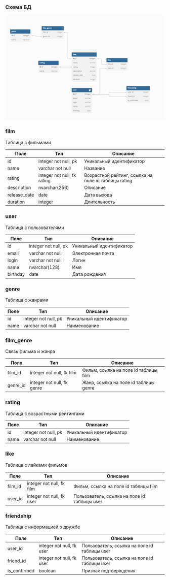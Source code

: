 ### Схема БД

![schema.png](schema.png)

### film

Таблица с фильмами

| Поле         | Тип                         | Описание                                             |
| ------------ | --------------------------- | ---------------------------------------------------- |
| id           | integer not null, pk        | Уникальный идентификатор                             |
| name         | varchar not null            | Название                                             |
| rating       | integer not null, fk rating | Возрастной рейтинг, ссылка на поле id таблицы rating |
| description  | nvarchar(256)               | Описание                                             |
| release_date | date                        | Дата выхода                                          |
| duration     | integer                     | Длительность                                         |

### user

Таблица с пользователями

| Поле     | Тип                  | Описание                 |
| -------- | -------------------- | ------------------------ |
| id       | integer not null, pk | Уникальный идентификатор |
| email    | varchar not null     | Электронная почта        |
| login    | varchar not null     | Логин                    |
| name     | nvarchar(128)        | Имя                      |
| birthday | date                 | Дата рождения            |

### genre

Таблица с жанрами

| Поле | Тип                  | Описание                 |
| ---- | -------------------- | ------------------------ |
| id   | integer not null, pk | Уникальный идентификатор |
| name | varchar not null     | Наименование             |

### film_genre

Связь фильма и жанра

| Поле     | Тип                        | Описание                              |
| -------- | -------------------------- | ------------------------------------- |
| film_id  | integer not null, fk film  | Фильм, ссылка на поле id таблицы film |
| genre_id | integer not null, fk genre | Жанр, ссылка на поле id таблицы genre |

### rating

Таблица с возрастными рейтингами

| Поле | Тип                  | Описание                 |
| ---- | -------------------- | ------------------------ |
| id   | integer not null, pk | Уникальный идентификатор |
| name | varchar not null     | Наименование             |

### like

Таблица с лайками фильмов

| Поле    | Тип                       | Описание                                     |
| ------- | ------------------------- | -------------------------------------------- |
| film_id | integer not null, fk film | Фильм, ссылка на поле id таблицы film        |
| user_id | integer not null, fk user | Пользователь, ссылка на поле id таблицы user |

### friendship

Таблица с информацией о дружбе

| Поле         | Тип                       | Описание                                     |
| ------------ | ------------------------- | -------------------------------------------- |
| user_id      | integer not null, fk user | Пользователь, ссылка на поле id таблицы user |
| friend_id    | integer not null, fk user | Пользователь, ссылка на поле id таблицы user |
| is_confirmed | boolean                   | Признак подтверждения                        |

